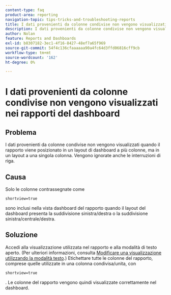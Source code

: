 ```yaml
---
content-type: faq
product-area: reporting
navigation-topic: tips-tricks-and-troubleshooting-reports
title: I dati provenienti da colonne condivise non vengono visualizzati nei rapporti del dashboard
description: I dati provenienti da colonne condivise non vengono visualizzati quando il rapporto viene posizionato in un layout di dashboard a più colonne, ma in un layout a una singola colonna. Vengono ignorate anche le interruzioni di riga.
author: Nolan
feature: Reports and Dashboards
exl-id: b8307182-3ec1-4f16-8427-48ef7a65f969
source-git-commit: 54f4c136cfaaaaaa90a4fc64d3ffd06816cff9cb
workflow-type: tm+mt
source-wordcount: '162'
ht-degree: 0%

---
```


# I dati provenienti da colonne condivise non vengono visualizzati nei rapporti del dashboard

## Problema

I dati provenienti da colonne condivise non vengono visualizzati quando il rapporto viene posizionato in un layout di dashboard a più colonne, ma in un layout a una singola colonna. Vengono ignorate anche le interruzioni di riga.

## Causa

Solo le colonne contrassegnate come

```
shortview=true
```

sono inclusi nella vista dashboard del rapporto quando il layout del dashboard presenta la suddivisione sinistra/destra o la suddivisione sinistra/centrale/destra.

## Soluzione

Accedi alla visualizzazione utilizzata nel rapporto e alla modalità di testo aperto. (Per ulteriori informazioni, consulta [Modificare una visualizzazione utilizzando la modalità testo](../../../reports-and-dashboards/reports/text-mode/edit-text-mode-in-view.md).) Etichettare tutte le colonne del rapporto, comprese quelle utilizzate in una colonna condivisa/unita, con

```
shortview=true
```

. Le colonne del rapporto vengono quindi visualizzate correttamente nel dashboard.
